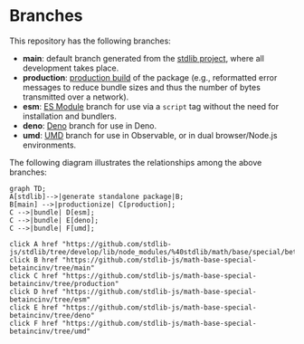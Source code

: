 <!--

@license Apache-2.0

Copyright (c) 2022 The Stdlib Authors.

Licensed under the Apache License, Version 2.0 (the "License");
you may not use this file except in compliance with the License.
You may obtain a copy of the License at

    http://www.apache.org/licenses/LICENSE-2.0

Unless required by applicable law or agreed to in writing, software
distributed under the License is distributed on an "AS IS" BASIS,
WITHOUT WARRANTIES OR CONDITIONS OF ANY KIND, either express or implied.
See the License for the specific language governing permissions and
limitations under the License.

-->

# Branches

This repository has the following branches:

-   **main**: default branch generated from the [stdlib project][stdlib-url], where all development takes place.
-   **production**: [production build][production-url] of the package (e.g., reformatted error messages to reduce bundle sizes and thus the number of bytes transmitted over a network).
-   **esm**: [ES Module][esm-url] branch for use via a `script` tag without the need for installation and bundlers.
-   **deno**: [Deno][deno-url] branch for use in Deno.
-   **umd**: [UMD][umd-url] branch for use in Observable, or in dual browser/Node.js environments.

The following diagram illustrates the relationships among the above branches:

```mermaid
graph TD;
A[stdlib]-->|generate standalone package|B;
B[main] -->|productionize| C[production];
C -->|bundle| D[esm];
C -->|bundle| E[deno];
C -->|bundle| F[umd];

click A href "https://github.com/stdlib-js/stdlib/tree/develop/lib/node_modules/%40stdlib/math/base/special/betaincinv"
click B href "https://github.com/stdlib-js/math-base-special-betaincinv/tree/main"
click C href "https://github.com/stdlib-js/math-base-special-betaincinv/tree/production"
click D href "https://github.com/stdlib-js/math-base-special-betaincinv/tree/esm"
click E href "https://github.com/stdlib-js/math-base-special-betaincinv/tree/deno"
click F href "https://github.com/stdlib-js/math-base-special-betaincinv/tree/umd"
```

[stdlib-url]: https://github.com/stdlib-js/stdlib/tree/develop/lib/node_modules/%40stdlib/math/base/special/betaincinv
[production-url]: https://github.com/stdlib-js/math-base-special-betaincinv/tree/production
[deno-url]: https://github.com/stdlib-js/math-base-special-betaincinv/tree/deno
[umd-url]: https://github.com/stdlib-js/math-base-special-betaincinv/tree/umd
[esm-url]: https://github.com/stdlib-js/math-base-special-betaincinv/tree/esm